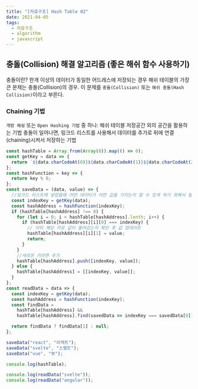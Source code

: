 ```yaml
---
title: "[자료구조] Hash Table 02"
date: 2021-04-05
tags:
  - 자료구조
  - algorithm
  - javascript
---
```


## 충돌(Collision) 해결 알고리즘 (좋은 해쉬 함수 사용하기)

충돌이란? 한개 이상의 데이터가 동일한 어드레스에 저장되는 경우
해쉬 테이블의 가장 큰 문제는 충돌(Collision)의 경우.
이 문제를 `충돌(Collision)` 또는 `해쉬 충돌(Hash Collision)`이라고 부른다.

### Chaining 기법

`개방 해슁` 또는 `Open Hashing 기법` 중 하나: 해쉬 테이블 저장공간 외의 공간을 활용하는 기법
충돌이 일어나면, 링크드 리스트를 사용해서 데이터를 추가로 뒤에 연결(chaining)시켜서 저장하는 기법

```javascript
const hashTable = Array.from(Array(8)).map(() => 0);
const getKey = data => {
  return `${data.charCodeAt(0)}${data.charCodeAt(1)}${data.charCodeAt(2)}`;
};
const hashFunction = key => {
  return key % 8;
};
const saveData = (data, value) => {
  //링크드 리스트에 넣었을때 어떤 데이터가 어떤 값을 가지는지 알 수 있게 하기 위해서 필요함
  const indexKey = getKey(data);
  const hashAddress = hashFunction(indexKey);
  if (hashTable[hashAddress] !== 0) {
    for (let i = 0; i < hashTable[hashAddress].lenth; i++) {
      if (hashTable[hashAddress][i][0] === indexKey) {
        // 이미 해당 키로 값이 들어갔는지 확인 후 값 업데이트
        hashTable[hashAddress][i][1] = value;
        return;
      }
    }
    //새로운 키라면 추가
    hashTable[hashAddress].push([indexKey, value]);
  } else {
    hashTable[hashAddress] = [[indexKey, value]];
  }
};
const readData = data => {
  const indexKey = getKey(data);
  const hashAddress = hashFunction(indexKey);
  const findData =
    hashTable[hashAddress] &&
    hashTable[hashAddress].find(savedData => indexKey === savedData[0]);

  return findData ? findData[1] : null;
};

saveData("react", "리액트");
saveData("svelte", "스벨트");
saveData("vue", "뷰");

console.log(hashTable);

console.log(readData("svelte"));
console.log(readData("angular"));
```
